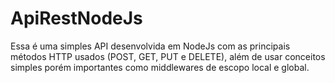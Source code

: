 # ApiRestNodeJs

Essa é uma simples API desenvolvida em NodeJs com as principais métodos HTTP usados (POST, GET, PUT e DELETE), além de usar conceitos simples porém importantes como middlewares de escopo local e global.

